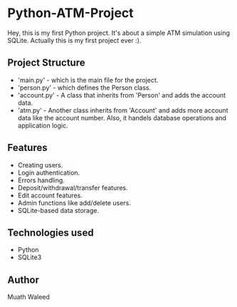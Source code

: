 # Python-ATM-Project
Hey, this is my first Python project. It's about a simple ATM simulation using SQLite.
Actually this is my first project ever :).


## Project Structure
- 'main.py' - which is the main file for the project.
- 'person.py' - which defines the Person class.
- 'account.py' - A class that inherits from 'Person' and adds the account data.
- 'atm.py' - Another class inherits from 'Account' and adds more account data like the account number. Also, it handels database operations and application logic.


## Features
- Creating users.
- Login authentication.
- Errors handling.
- Deposit/withdrawal/transfer features.
- Edit account features.
- Admin functions like add/delete users.
- SQLite-based data storage.


## Technologies used
- Python
- SQLite3


## Author
Muath Waleed
